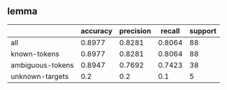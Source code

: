 
## lemma

|                  | accuracy | precision | recall | support |
|------------------|----------|-----------|--------|---------|
| all              | 0.8977   | 0.8281    | 0.8064 | 88      |
| known-tokens     | 0.8977   | 0.8281    | 0.8064 | 88      |
| ambiguous-tokens | 0.8947   | 0.7692    | 0.7423 | 38      |
| unknown-targets  | 0.2      | 0.2       | 0.1    | 5       |

